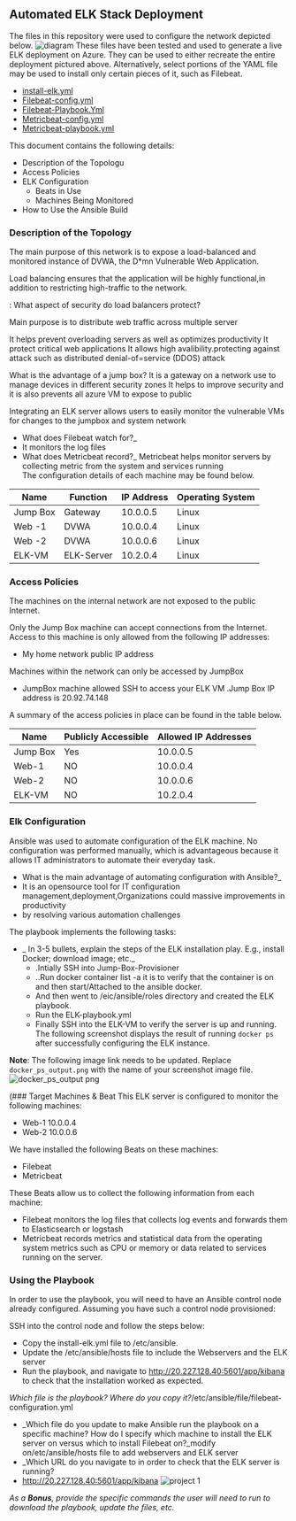 ## Automated ELK Stack Deployment

The files in this repository were used to configure the network depicted below.
![diagram ](https://user-images.githubusercontent.com/106646100/173477113-9c7c2393-212f-4693-a7c4-1d2f6de401fa.png)
These files have been tested and used to generate a live ELK deployment on Azure. They can be used to either recreate the entire deployment pictured above. Alternatively, select portions of the YAML file may be used to install only certain pieces of it, such as Filebeat.

   - [install-elk.yml](https://github.com/MATTYSIV/ELK-Stack-Project/blob/main/Ansible/install-elk.yml)
   - [Filebeat-config.yml](https://github.com/MATTYSIV/ELK-Stack-Project/blob/main/Ansible/filebeat-config.yml)
   - [Filebeat-Playbook.Yml](https://github.com/MATTYSIV/ELK-Stack-Project/blob/main/Ansible/filebeat-playbook.yml)
   - [Metricbeat-config.yml](https://github.com/MATTYSIV/ELK-Stack-Project/blob/main/Ansible/metricbeat-config.yml)
   - [Metricbeat-playbook.yml](https://github.com/MATTYSIV/ELK-Stack-Project/blob/main/Ansible/metricbeat-playbook.yml)

This document contains the following details:
- Description of the Topologu
- Access Policies
- ELK Configuration
  - Beats in Use
  - Machines Being Monitored
- How to Use the Ansible Build


### Description of the Topology

The main purpose of this network is to expose a load-balanced and monitored instance of DVWA, the D*mn Vulnerable Web Application.

Load balancing ensures that the application will be highly functional,in addition to restricting high-traffic to the network.

: What aspect of security do load balancers protect? 

  Main purpose is to distribute web traffic across multiple server

  It helps prevent overloading servers as well as optimizes productivity
  It protect critical web applications
  It allows high avalibility.protecting against attack such as distributed denial-of=service (DDOS) attack
  
  What is the advantage of a jump box?
  It is a gateway on a network use to manage devices in different security zones
  It helps to improve security and it is also prevents all azure VM to expose to public

Integrating an ELK server allows users to easily monitor the vulnerable VMs for changes to the jumpbox and system network

- What does Filebeat watch for?_
- It monitors the log files 
- What does Metricbeat record?_
  Metricbeat helps monitor servers by collecting metric from the system and services running  
The configuration details of each machine may be found below.

| Name     | Function | IP Address | Operating System |
|----------|----------|------------|------------------|
| Jump Box | Gateway  | 10.0.0.5   | Linux            |
| Web -1   | DVWA     | 10.0.0.4   | Linux            |
| Web -2   | DVWA     | 10.0.0.6   | Linux            |
| ELK-VM   |ELK-Server| 10.2.0.4   | Linux            |

### Access Policies

The machines on the internal network are not exposed to the public Internet. 

Only the Jump  Box machine can accept connections from the Internet. Access to this machine is only allowed from the following IP addresses:
- My home network public IP address

Machines within the network can only be accessed by JumpBox
- JumpBox machine allowed SSH to access your ELK VM .Jump Box IP address is 20.92.74.148

A summary of the access policies in place can be found in the table below.

| Name     | Publicly Accessible | Allowed IP Addresses |
|----------|---------------------|----------------------|
| Jump Box | Yes                 | 10.0.0.5             |
| Web-1    | NO                  | 10.0.0.4             |
| Web-2    | NO                  | 10.0.0.6             |
|ELK-VM    | NO                  | 10.2.0.4             |
### Elk Configuration

Ansible was used to automate configuration of the ELK machine. No configuration was performed manually, which is advantageous because 
it allows IT administrators to automate their everyday task.
-  What is the main advantage of automating configuration with Ansible?_
-  It is an opensource tool for IT configuration management,deployment,Organizations could massive improvements in productivity
-  by resolving various automation challenges

The playbook implements the following tasks:
- _ In 3-5 bullets, explain the steps of the ELK installation play. E.g., install Docker; download image; etc._
    - .Intially SSH into Jump-Box-Provisioner
    - ..Run docker container list -a it is to verify that the container is on and then start/Attached to the ansible docker.
    - And then went to /eic/ansible/roles directory and created the ELK playbook.
    - Run the ELK-playbook.yml
    - Finally SSH into the ELK-VM to verify the server is up and running.                                                                                                                                                               
The following screenshot displays the result of running `docker ps` after successfully configuring the ELK instance.

**Note**: The following image link needs to be updated. Replace `docker_ps_output.png` with the name of your screenshot image file.  
![docker_ps_output png](https://user-images.githubusercontent.com/106646100/174461039-ff5fa2ca-d94f-44ac-ac2d-e9bf24c80d22.png)

(### Target Machines & Beat
This ELK server is configured to monitor the following machines:
-  Web-1 10.0.0.4
-  Web-2 10.0.0.6

We have installed the following Beats on these machines:
- Filebeat
- Metricbeat

These Beats allow us to collect the following information from each machine:
- Filebeat monitors the log files that collects log events and forwards them to Elasticsearch or logstash
- Metricbeat records metrics and statistical data from the operating system metrics such as CPU or memory or data related to services running on the server. 

### Using the Playbook
In order to use the playbook, you will need to have an Ansible control node already configured. Assuming you have such a control node provisioned: 

SSH into the control node and follow the steps below:
- Copy the install-elk.yml file to /etc/ansible.
- Update the /etc/ansible/hosts file to include  the Webservers and the ELK server
- Run the playbook, and navigate to http://20.227.128.40:5601/app/kibana to check that the installation worked as expected.

_Which file is the playbook? Where do you copy it?_/etc/ansible/file/filebeat-configuration.yml
- _Which file do you update to make Ansible run the playbook on a specific machine? How do I specify which machine to install the ELK server on versus which to install Filebeat on?_modify on/etc/ansible/hosts file to add webservers and ELK server
- _Which URL do you navigate to in order to check that the ELK server is running?
- http://20.227.128.40:5601/app/kibana
![project 1](https://user-images.githubusercontent.com/106646100/174725410-433a3c49-720d-4efd-abe4-c93d3f49392d.png)

_As a **Bonus**, provide the specific commands the user will need to run to download the playbook, update the files, etc._
